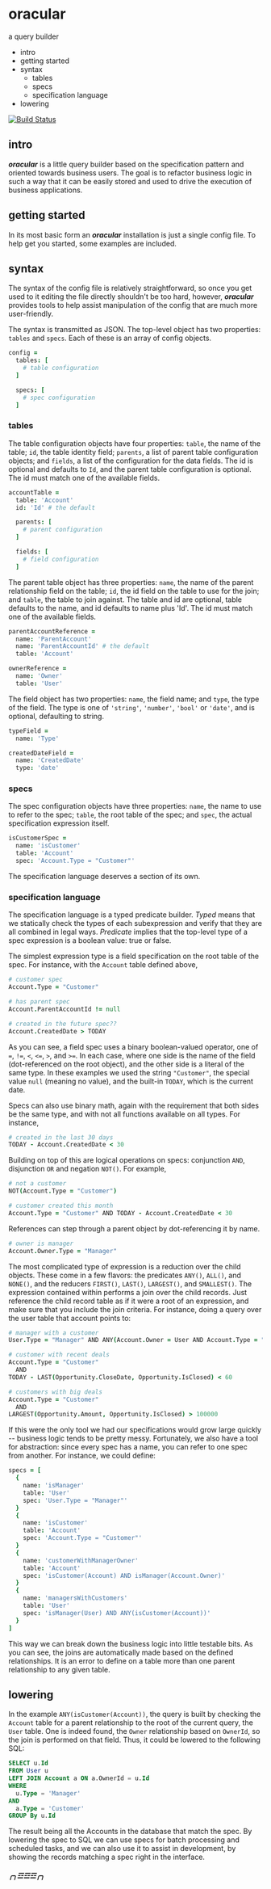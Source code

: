 oracular
========

a query builder

  * intro
  * getting started
  * syntax
    * tables
    * specs
    * specification language
  * lowering

[![Build Status](https://travis-ci.org/couchand/oracular.svg?branch=master)](https://travis-ci.org/couchand/oracular)

intro
-----

***oracular*** is a little query builder based on the specification
pattern and oriented towards business users.  The goal is to refactor
business logic in such a way that it can be easily stored and used to
drive the execution of business applications.

getting started
---------------

In its most basic form an ***oracular*** installation is just a single
config file.  To help get you started, some examples are included.

syntax
------

The syntax of the config file is relatively straightforward, so once
you get used to it editing the file directly shouldn't be too hard,
however, ***oracular*** provides tools to help assist manipulation of
the config that are much more user-friendly.

The syntax is transmitted as JSON.  The top-level object has two
properties: `tables` and `specs`.  Each of these is an array of config
objects.

```coffeescript
config =
  tables: [
    # table configuration
  ]

  specs: [
    # spec configuration
  ]
```

### tables

The table configuration objects have four properties: `table`, the
name of the table; `id`, the table identity field; `parents`, a list
of parent table configuration objects; and `fields`, a list of the
configuration for the data fields. The id is optional and defaults
to `Id`, and the parent table configuration is optional.  The id must
match one of the available fields.

```coffeescript
accountTable =
  table: 'Account'
  id: 'Id' # the default

  parents: [
    # parent configuration
  ]

  fields: [
    # field configuration
  ]
```

The parent table object has three properties: `name`, the name of the
parent relationship field on the table; `id`, the id field on the
table to use for the join; and `table`, the table to join against.  The
table and id are optional, table defaults to the name, and id defaults
to name plus 'Id'.  The id must match one of the available fields.

```coffeescript
parentAccountReference =
  name: 'ParentAccount'
  name: 'ParentAccountId' # the default
  table: 'Account'

ownerReference =
  name: 'Owner'
  table: 'User'
```

The field object has two properties: `name`, the field name; and `type`,
the type of the field.  The type is one of `'string'`, `'number'`,
`'bool'` or `'date'`, and is optional, defaulting to string.

```coffeescript
typeField =
  name: 'Type'

createdDateField =
  name: 'CreatedDate'
  type: 'date'
```

### specs

The spec configuration objects have three properties: `name`, the name
to use to refer to the spec; `table`, the root table of the spec; and
`spec`, the actual specification expression itself.

```coffeescript
isCustomerSpec =
  name: 'isCustomer'
  table: 'Account'
  spec: 'Account.Type = "Customer"'
```

The specification language deserves a section of its own.

### specification language

The specification language is a typed predicate builder.  *Typed* means
that we statically check the types of each subexpression and verify
that they are all combined in legal ways.  *Predicate* implies that the
top-level type of a spec expression is a boolean value: true or false.

The simplest expression type is a field specification on the root table
of the spec.  For instance, with the `Account` table defined above,

```coffeescript
# customer spec
Account.Type = "Customer"

# has parent spec
Account.ParentAccountId != null

# created in the future spec??
Account.CreatedDate > TODAY
```

As you can see, a field spec uses a binary boolean-valued operator,
one of `=`, `!=`, `<`, `<=`, `>`, and `>=`.  In each case,
where one side is the name of the field (dot-referenced on the root
object), and the other side is a literal of the same type.  In these
examples we used the string `"Customer"`, the special value `null`
(meaning no value), and the built-in `TODAY`, which is the current date.

Specs can also use binary math, again with the requirement that both
sides be the same type, and with not all functions available on all
types.  For instance,

```coffeescript
# created in the last 30 days
TODAY - Account.CreatedDate < 30
```

Building on top of this are logical operations on specs: conjunction
`AND`, disjunction `OR` and negation `NOT()`.  For example,

```coffeescript
# not a customer
NOT(Account.Type = "Customer")

# customer created this month
Account.Type = "Customer" AND TODAY - Account.CreatedDate < 30
```

References can step through a parent object by dot-referencing it by
name.  

```coffeescript
# owner is manager
Account.Owner.Type = "Manager"
```

The most complicated type of expression is a reduction over the child
objects.  These come in a few flavors: the predicates `ANY()`, `ALL()`,
and `NONE()`, and the reducers `FIRST()`, `LAST()`, `LARGEST()`, and
`SMALLEST()`.  The expression contained within performs a join over
the child records.  Just reference the child record table as if it were
a root of an expression, and make sure that you include the join
criteria.  For instance, doing a query over the user table that account
points to:

```coffeescript
# manager with a customer
User.Type = "Manager" AND ANY(Account.Owner = User AND Account.Type = "Customer")

# customer with recent deals
Account.Type = "Customer"
  AND
TODAY - LAST(Opportunity.CloseDate, Opportunity.IsClosed) < 60

# customers with big deals
Account.Type = "Customer"
  AND
LARGEST(Opportunity.Amount, Opportunity.IsClosed) > 100000
```

If this were the only tool we had our specifications would grow large
quickly -- business logic tends to be pretty messy.  Fortunately, we
also have a tool for abstraction: since every spec has a name, you can
refer to one spec from another.  For instance, we could define:

```coffeescript
specs = [
  {
    name: 'isManager'
    table: 'User'
    spec: 'User.Type = "Manager"'
  }
  {
    name: 'isCustomer'
    table: 'Account'
    spec: 'Account.Type = "Customer"'
  }
  {
    name: 'customerWithManagerOwner'
    table: 'Account'
    spec: 'isCustomer(Account) AND isManager(Account.Owner)'
  }
  {
    name: 'managersWithCustomers'
    table: 'User'
    spec: 'isManager(User) AND ANY(isCustomer(Account))'
  }
]
```

This way we can break down the business logic into little testable bits.
As you can see, the joins are automatically made based on the defined
relationships.  It is an error to define on a table more than one parent
relationship to any given table.

lowering
--------

In the example `ANY(isCustomer(Account))`, the query is built by
checking the `Account` table for a parent relationship to the root of
the current query, the `User` table.  One is indeed found, the `Owner`
relationship based on `OwnerId`, so the join is performed on that field.
Thus, it could be lowered to the following SQL:

```sql
SELECT u.Id
FROM User u
LEFT JOIN Account a ON a.OwnerId = u.Id
WHERE
  u.Type = 'Manager'
AND
  a.Type = 'Customer'
GROUP By u.Id
```

The result being all the Accounts in the database that match the spec.
By lowering the spec to SQL we can use specs for batch processing and
scheduled tasks, and we can also use it to assist in development, by
showing the records matching a spec right in the interface.

##### ╭╮☲☲☲╭╮ #####
